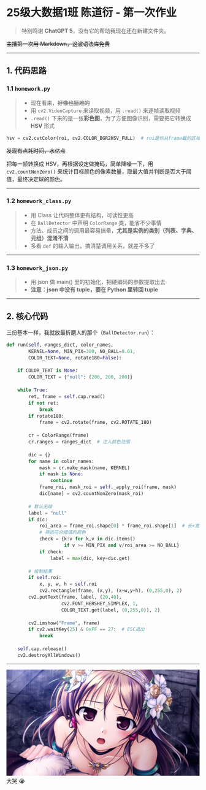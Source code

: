 # 25级大数据1班 陈道衍 - 第一次作业  

> 特别鸣谢 **ChatGPT 5**，没有它的帮助我现在还在新建文件夹。  

~~主播第一次用 Markdown，这波语法库免费~~  

---

## 1. 代码思路  

### 1.1 `homework.py`  

>- 现在看来，~~好像也挺难的~~  
>- 用 `cv2.VideoCapture` 来读取视频，用 `.read()` 来逐帧读取视频  
>- `.read()` 下来的是一张**彩色图**，为了方便图像识别，需要把它转换成 **HSV** 形式  

```python
hsv = cv2.cvtColor(roi, cv2.COLOR_BGR2HSV_FULL)  # roi是你从frame截的区域
```

~~发现有点耗时间，水亿点~~


把每一帧转换成 HSV，再根据设定做掩码，简单降噪一下，用 `cv2.countNonZero()` 来统计目标颜色的像素数量，取最大值并判断是否大于阈值，最终决定球的颜色。  

---

### 1.2 `homework_class.py`  

>- 用 Class 让代码整体更有结构，可读性更高  
>- 在 `BallDetector` 中声明 `ColorRange` 类，能省不少事情  
>- 方法、成员之间的调用最容易搞晕，**尤其是实例的类别（列表、字典、元组）混淆不清**  
>- 多看 `def` 的输入输出，搞清楚调用关系，就差不多了  

---

### 1.3 `homework_json.py`  

>- 用 json 做 main() 里的初始化，把硬编码的参数提取出去  
>- **注意：json 中没有 tuple，要在 Python 里转回 tuple**  

---

## 2. 核心代码  

三份基本一样，我就放最折磨人的那个（`BallDetector.run`）：

```python
def run(self, ranges_dict, color_names,
        KERNEL=None, MIN_PIX=300, NO_BALL=0.01,
        COLOR_TEXT=None, rotate180=False):

    if COLOR_TEXT is None:
        COLOR_TEXT = {"null": (200, 200, 200)}

    while True:
        ret, frame = self.cap.read()
        if not ret:
            break
        if rotate180:
            frame = cv2.rotate(frame, cv2.ROTATE_180)

        cr = ColorRange(frame)
        cr.ranges = ranges_dict  # 注入颜色范围

        dic = {}
        for name in color_names:
            mask = cr.make_mask(name, KERNEL)
            if mask is None:
                continue
            frame_roi, mask_roi = self._apply_roi(frame, mask)
            dic[name] = cv2.countNonZero(mask_roi)

        # 默认无球
        label = "null"
        if dic:
            roi_area = frame_roi.shape[0] * frame_roi.shape[1]  # 长×宽
            # 筛选符合阈值的颜色
            check = {k:v for k,v in dic.items()
                     if v >= MIN_PIX and v/roi_area >= NO_BALL}
            if check:
                label = max(dic, key=dic.get)

        # 绘制结果
        if self.roi:
            x, y, w, h = self.roi
            cv2.rectangle(frame, (x,y), (x+w,y+h), (0,255,0), 2)
        cv2.putText(frame, label, (20,40),
                    cv2.FONT_HERSHEY_SIMPLEX, 1,
                    COLOR_TEXT.get(label, (0,255,0)), 2)

        cv2.imshow("Frame", frame)
        if cv2.waitKey(25) & 0xFF == 27:  # ESC退出
            break

    self.cap.release()
    cv2.destroyAllWindows()
```

---

![我的艾莉丝😭](homework/image-20240117142600734.png "my love")  
大哭 :sob:
